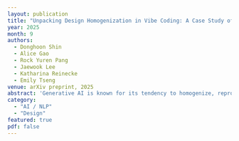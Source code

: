 ```yaml
---
layout: publication
title: "Unpacking Design Homogenization in Vibe Coding: A Case Study of Localization in LLM-generated Websites"
year: 2025
month: 9
authors:
  - Donghoon Shin
  - Alice Gao
  - Rock Yuren Pang
  - Jaewook Lee
  - Katharina Reinecke
  - Emily Tseng
venue: arXiv preprint, 2025
abstract: 'Generative AI is known for its tendency to homogenize, reproducing dominant style conventions in training data. Less studied is whether and how this extends to complex creative tasks like website design. As more lay creators turn to LLMs to ‘vibe-code’ websites—prompting for aesthetic and functional goals rather than writing code—they risk widespread design uniformity, making it crucial to understand homogenization risks. We first characterize the lifecycle of vibe coding, identifying where homogenization might emerge. We then analyze one high-stakes area for homogenization: website localization. Through large-scale analysis of LLM-generated vs. real-world websites (N=1,800), we show LLMs stereotype when localizing designs across different countries, enabling homogenization at scale. Next, we conduct risk analysis showing how design homogenization compounds known sociotechnical risks, across individual and societal levels. We argue that designers should emphasize friction in vibe coding tools, and outline future directions for preserving creative expression in AI-mediated design.'
category:
  - "AI / NLP"
  - "Design"
featured: true
pdf: false
---
```

